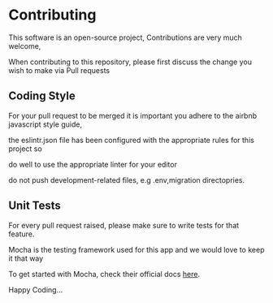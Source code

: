# Contributing

This software is an open-source project, Contributions are very much welcome,

When contributing to this repository, please first discuss the change you wish to make via Pull requests



## Coding Style

For your pull request to be merged it is important you adhere to the airbnb javascript style guide,

the eslintr.json file has been configured with the appropriate rules for this project so

do well to use the appropriate linter for your editor

do not push development-related files, e.g .env,migration directopries.

## Unit Tests

For every pull request raised, please make sure to write tests for that feature.

Mocha is the testing framework used for this app and we would love to keep it that way

To get started with Mocha, check their official docs [here](mochajs.org).





Happy Coding...

